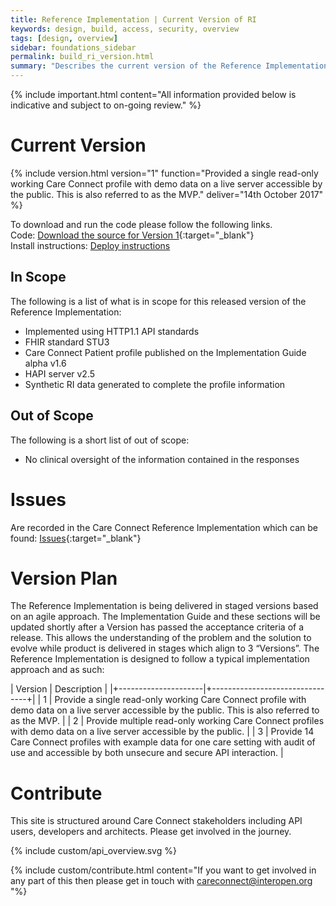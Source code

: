 ```yaml
---
title: Reference Implementation | Current Version of RI
keywords: design, build, access, security, overview
tags: [design, overview]
sidebar: foundations_sidebar
permalink: build_ri_version.html
summary: "Describes the current version of the Reference Implementation"
---
```


{% include important.html content="All information provided below is indicative and subject to on-going review." %}


# Current Version #


{% include version.html version="1" function="Provided a single read-only working Care Connect profile with demo data on a live server accessible by the public. This is also referred to as the MVP." deliver="14th October 2017" %}

To download and run the code please follow the following links.
<br/>
Code: [Download the source for Version 1](https://github.com/nhsconnect/careconnect-reference-implementation/tree/v3.1){:target="_blank"}
<br/>
Install instructions: [Deploy instructions](ccri_docker.html)

## In Scope ##

The following is a list of what is in scope for this released version of the Reference Implementation:
- Implemented using HTTP1.1 API standards
- FHIR standard STU3
- Care Connect Patient profile published on the Implementation Guide alpha v1.6
- HAPI server v2.5
- Synthetic RI data generated to complete the profile information


## Out of Scope ##

The following is a short list of out of scope:
- No clinical oversight of the information contained in the responses

# Issues #

Are recorded in the Care Connect Reference Implementation which can be found:
[Issues](https://github.com/nhsconnect/careconnect-reference-implementation/issues){:target="_blank"}

# Version Plan #

The Reference Implementation is being delivered in staged versions based on an agile approach. The Implementation Guide and these sections will be updated shortly after a Version has passed the acceptance criteria of a release. This allows the understanding of the problem and the solution to evolve while product is delivered in stages which align to 3 “Versions”. The Reference Implementation is designed to follow a typical implementation approach and as such:

| Version              |  Description    |
|+---------------------|+--------------------------------+|
| 1 | Provide a single read-only working Care Connect profile with demo data on a live server accessible by the public. This is also referred to as the MVP. |
| 2 |  Provide multiple read-only working Care Connect profiles with demo data on a live server accessible by the public. |
| 3 | Provide 14 Care Connect profiles with example data for one care setting with audit of use and accessible by both unsecure and secure API interaction. |


# Contribute #

This site is structured around Care Connect stakeholders including API users, developers and architects. Please get involved in the journey.

{% include custom/api_overview.svg %}

{% include custom/contribute.html content="If you want to get involved in any part of this then please get in touch with careconnect@interopen.org "%}
